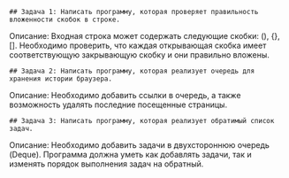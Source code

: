     ## Задача 1: Написать программу, которая проверяет правильность вложенности скобок в строке.
Описание: Входная строка может содержать следующие скобки: (), {}, []. 
Необходимо проверить, что каждая открывающая скобка имеет 
соответствующую закрывающую скобку и они правильно вложены.

    ## Задача 2: Написать программу, которая реализует очередь для хранения истории браузера.
Описание: Необходимо добавить ссылки в очередь, а также возможность удалять последние 
посещенные страницы.

    ## Задача 3: Написать программу, которая реализует обратимый список задач.
Описание: Необходимо добавить задачи в двухстороннюю очередь (Deque). 
Программа должна уметь как добавлять задачи, так и изменять порядок выполнения задач на обратный.